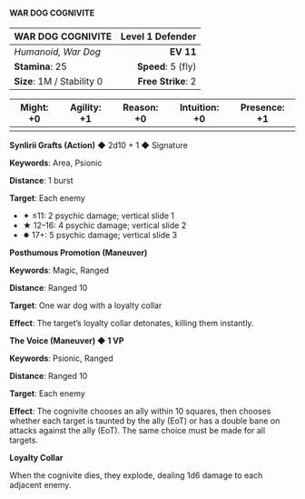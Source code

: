 #### WAR DOG COGNIVITE

| WAR DOG COGNIVITE | **Level 1 Defender** |
|:-------------------------------------------------- | -------------------------:|
| *Humanoid, War Dog* | **EV 11** |
| **Stamina**: 25 | **Speed**: 5 (fly) |
| **Size**: 1M / Stability 0 | **Free Strike**: 2 |

| **Might**: +0 | **Agility**: +1 | **Reason**: +0 | **Intuition**: +0 | **Presence**: +1 |
| --------- | ----------- | ---------- | ------------- | ------------ |
|  |  |  |  |  |

**Synlirii Grafts (Action)** ◆ 2d10 + 1 ◆ Signature

**Keywords**: Area, Psionic

**Distance**: 1 burst

**Target**: Each enemy

- ✦ ≤11: 2 psychic damage; vertical slide 1
- ★ 12–16: 4 psychic damage; vertical slide 2
- ✸ 17+: 5 psychic damage; vertical slide 3

**Posthumous Promotion (Maneuver)**

**Keywords**: Magic, Ranged

**Distance**: Ranged 10

**Target**: One war dog with a loyalty collar

**Effect**: The target’s loyalty collar detonates, killing them instantly.

**The Voice (Maneuver) ◆ 1 VP**

**Keywords**: Psionic, Ranged

**Distance**: Ranged 10

**Target**: Each enemy

**Effect**: The cognivite chooses an ally within 10 squares, then chooses whether each target is taunted by the ally (EoT) or has a double bane on attacks against the ally (EoT). The same choice must be made for all targets.

**Loyalty Collar**

When the cognivite dies, they explode, dealing 1d6 damage to each adjacent enemy.

